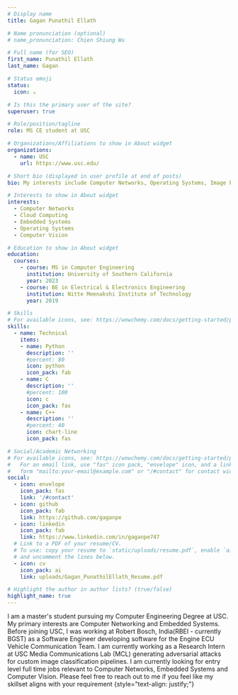 ```yaml
---
# Display name
title: Gagan Punathil Ellath

# Name pronunciation (optional)
# name_pronunciation: Chien Shiung Wu

# Full name (for SEO)
first_name: Punathil Ellath
last_name: Gagan

# Status emoji
status:
  icon: ☕️

# Is this the primary user of the site?
superuser: true

# Role/position/tagline
role: MS CE student at USC

# Organizations/Affiliations to show in About widget
organizations:
  - name: USC
    url: https://www.usc.edu/

# Short bio (displayed in user profile at end of posts)
bio: My interests include Computer Networks, Operating Systems, Image Processing, Computer Vision.

# Interests to show in About widget
interests:
  - Computer Networks
  - Cloud Computing
  - Embedded Systems
  - Operating Systems
  - Computer Vision

# Education to show in About widget
education:
  courses:
    - course: MS in Computer Engineering
      institution: University of Southern California
      year: 2023
    - course: BE in Electrical & Electronics Engineering 
      institution: Nitte Meenakshi Institute of Technology
      year: 2019

# Skills
# For available icons, see: https://wowchemy.com/docs/getting-started/page-builder/#icons
skills:
  - name: Technical
    items:
    - name: Python
      description: ''
      #percent: 80
      icon: python
      icon_pack: fab
    - name: C
      description: ''
      #percent: 100
      icon: c
      icon_pack: fas
    - name: C++
      description: ''
      #percent: 40
      icon: chart-line
      icon_pack: fas

# Social/Academic Networking
# For available icons, see: https://wowchemy.com/docs/getting-started/page-builder/#icons
#   For an email link, use "fas" icon pack, "envelope" icon, and a link in the
#   form "mailto:your-email@example.com" or "/#contact" for contact widget.
social:
  - icon: envelope
    icon_pack: fas
    link: '/#contact'
  - icon: github
    icon_pack: fab
    link: https://github.com/gaganpe
  - icon: linkedin
    icon_pack: fab
    link: https://www.linkedin.com/in/gaganpe747
  # Link to a PDF of your resume/CV.
  # To use: copy your resume to `static/uploads/resume.pdf`, enable `ai` icons in `params.yaml`,
  # and uncomment the lines below.
  - icon: cv
    icon_pack: ai
    link: uploads/Gagan_PunathilEllath_Resume.pdf

# Highlight the author in author lists? (true/false)
highlight_name: true
---
```


  I am a master's student pursuing my Computer Engineering Degree at USC. My primary interests are Computer Networking and Embedded Systems. Before joining USC, I was working at Robert Bosch, India(RBEI - currently BGST) as a Software Engineer developing software for the Engine ECU Vehicle Communication Team. I am currently working as a Research Intern at USC Media Communications Lab (MCL) generating adversarial attacks for custom image classification pipelines.
  I am currently looking for entry level full time jobs relevant to Computer Networks, Embedded Systems and Computer Vision. Please feel free to reach out to me if you feel like my skillset aligns with your requirement
{style="text-align: justify;"}

